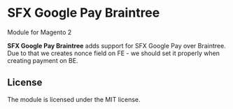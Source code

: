 # SFX Google Pay Braintree
Module for Magento 2

**SFX Google Pay Braintree** adds support for SFX Google Pay over Braintree. Due to that we creates nonce field on FE - we should set it properly when creating payment on BE.

## License

The module is licensed under the MIT license.
